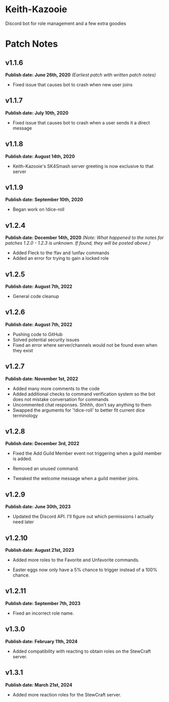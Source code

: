 # Keith-Kazooie
 Discord bot for role management and a few extra goodies
 
 # Patch Notes

## v1.1.6
**Publish date: June 26th, 2020**
*(Earliest patch with written patch notes)*

- Fixed issue that causes bot to crash when new user joins

## v1.1.7
**Publish date: July 10th, 2020**

- Fixed issue that causes bot to crash when a user sends it a direct message

## v1.1.8
**Publish date: August 14th, 2020**

- Keith-Kazooie's SK4Smash server greeting is now exclusive to that server

## v1.1.9
**Publish date: September 10th, 2020**
- Began work on !dice-roll

## v1.2.4
**Publish date: December 14th, 2020**
*(Note: What happened to the notes for patches 1.2.0 - 1.2.3 is unknown. If found, they will be posted above.)*

- Added Fleck to the !fav and !unfav commands
- Added an error for trying to gain a locked role

## v1.2.5
**Publish date: August 7th, 2022**

- General code cleanup

## v1.2.6
**Publish date: August 7th, 2022**

- Pushing code to GitHub
- Solved potential security issues
- Fixed an error where server/channels would not be found even when they exist

## v1.2.7
**Publish date: November 1st, 2022**

- Added many more comments to the code
- Added additional checks to command verification system so the bot does not mistake conversation for commands
- Uncommented chat responses. Shhhh, don't say anything to them
- Swapped the arguments for '!dice-roll' to better fit current dice terminology

## v1.2.8
**Publish date: December 3rd, 2022**

- Fixed the Add Guild Member event not triggering when a guild member is added.

- Removed an unused command.

- Tweaked the welcome message when a guild member joins.

## v1.2.9
**Publish date: June 30th, 2023**

- Updated the Discord API. I'll figure out which permissions I actually need later

## v1.2.10
**Publish date: August 21st, 2023**

- Added more roles to the Favorite and Unfavorite commands.

- Easter eggs now only have a 5% chance to trigger instead of a 100% chance.

## v1.2.11
**Publish date: September 7th, 2023**

- Fixed an incorrect role name.

## v1.3.0
**Publish date: February 11th, 2024**

- Added compatibility with reacting to obtain roles on the StewCraft server.

## v1.3.1
**Publish date: March 21st, 2024**

- Added more reaction roles for the StewCraft server.